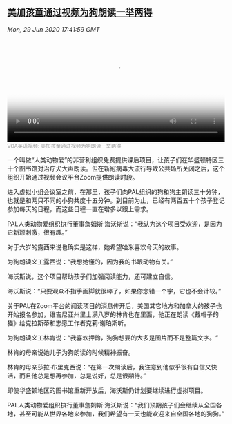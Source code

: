 <!--1593454281000-->
[美加孩童通过视频为狗朗读一举两得](https://www.voachinese.com/a/children-go-virtual-to-read-books-to-therapy-dogs-20200629/5481916.html)
------

<div><i>Mon, 29 Jun 2020 17:41:59 GMT</i></div><video poster="https://images.weserv.nl?url=gdb.voanews.com/e4236f7a-b023-474a-9ea4-e004410b3b63_tv_r1_s_w900.jpg" src="https://av.voanews.com/Videoroot/Pangeavideo/2020/06/e/e4/e4236f7a-b023-474a-9ea4-e004410b3b63_mobile.mp4" style="width:100%" controls></video><div><small style="color: #999;">VOA英语视频:  美加孩童通过视频为狗朗读一举两得</small></div><p>一个叫做“人类动物爱”的非营利组织免费提供课后项目，让孩子们在华盛顿特区三十个图书馆对治疗犬大声朗读。但在新冠病毒大流行导致公共场所关闭之后，这个组织开始通过视频会议平台Zoom提供朗读时段。</p><p>进入虚拟小组会议室之前，在那里，孩子们向PAL组织的狗和狗主朗读三十分钟，也就是和两只不同的小狗共度十五分钟。到目前为止，已经有两百五十个孩子登记参加每天的日程，而这些日程一直在增多以跟上需求。</p><p>PAL人类动物爱组织执行董事詹姆斯·海沃斯说：“我认为这个项目受欢迎，是因为它新颖刺激，很有趣。”</p><p>对于六岁的露西来说也确实是这样，她希望哈米喜欢今天的故事。</p><p>为狗朗读义工露西说：“我想她懂的，因为我的书跟动物有关。”</p><p>海沃斯说，这个项目帮助孩子们加强阅读能力，还可建立自信。</p><p>海沃斯说：“只要观众不指手画脚就很棒了，如果你念错一个字，它也不会计较。”</p><p>关于PAL在Zoom平台的阅读项目的消息传开后，美国其它地方和加拿大的孩子也开始报名参加，维吉尼亚州里士满八岁的林肯也在里面，他正在朗读《戴帽子的猫》给克拉斯蒂和志愿工作者克莉·谢珀斯听。</p><p>为狗朗读义工林肯说：“我喜欢押韵，狗狗想要的大多是图片而不是整篇文字。“</p><p>林肯的母亲说她儿子为狗朗读的时候精神振奋。</p><p>林肯的母亲莎拉·布里克西说：“在第一次朗读后，我注意到他似乎很有自信又快活，而且他总是想再参加，总是说好，总是很期待。”</p><p>即使华盛顿地区的图书馆重新开放后，海沃斯仍计划要继续进行虚拟项目。</p><p>PAL人类动物爱组织执行董事詹姆斯·海沃斯说：“我们预期孩子们会继续从全国各地，甚至可能从世界各地来参加，我们希望有一天也能欢迎来自全国各地的狗狗。”</p>
